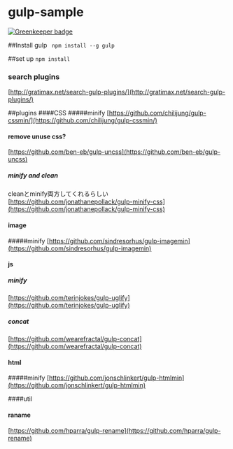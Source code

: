 gulp-sample
=======

[![Greenkeeper badge](https://badges.greenkeeper.io/atsumo/gulp-sample.svg)](https://greenkeeper.io/)

##Install gulp
``` npm install --g gulp```

##set up
``` npm install ```

### search plugins
[http://gratimax.net/search-gulp-plugins/](http://gratimax.net/search-gulp-plugins/)

##plugins
####CSS
#####minify
[https://github.com/chilijung/gulp-cssmin/](https://github.com/chilijung/gulp-cssmin/)

#### remove unuse css?
[https://github.com/ben-eb/gulp-uncss](https://github.com/ben-eb/gulp-uncss)

##### minify and clean
cleanとminify両方してくれるらしい
[https://github.com/jonathanepollack/gulp-minify-css](https://github.com/jonathanepollack/gulp-minify-css)

#### image
#####minify
[https://github.com/sindresorhus/gulp-imagemin](https://github.com/sindresorhus/gulp-imagemin)

#### js
##### minify
[https://github.com/terinjokes/gulp-uglify](https://github.com/terinjokes/gulp-uglify)

##### concat
[https://github.com/wearefractal/gulp-concat](https://github.com/wearefractal/gulp-concat)

#### html
#####minify
[https://github.com/jonschlinkert/gulp-htmlmin](https://github.com/jonschlinkert/gulp-htmlmin)

####util
#### raname
[https://github.com/hparra/gulp-rename](https://github.com/hparra/gulp-rename)
